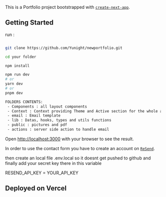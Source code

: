This is a Portfolio project bootstrapped with [`create-next-app`](https://github.com/vercel/next.js/tree/canary/packages/create-next-app).

## Getting Started


run :
```bash

git clone https://github.com/Yunight/newportfolio.git

cd your folder

npm install

npm run dev
# or
yarn dev
# or
pnpm dev
```
```bash
FOLDERS CONTENTS:
 - Components : all layout components
 - Context : Context providing Theme and Active section for the whole app
 - email : Email template
 - lib : Datas, hooks, types and utils functions
 - public : pictures and pdf
 - actions : server side action to handle email 

```
Open [http://localhost:3000](http://localhost:3000) with your browser to see the result.

In order to use the contact form you have to create an account on [`ReSend`](https://resend.com/overview]).

then create an local file .env.local so it doesnt get pushed to github and finally add your secret key there in this variable

RESEND_API_KEY = YOUR_API_KEY

## Deployed on Vercel


